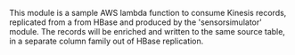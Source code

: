 This module is a sample AWS lambda function to consume Kinesis records, replicated from a from HBase and produced by the 'sensorsimulator' module. 
The records will be enriched and written to the same source table, in a separate column family out of HBase replication.
